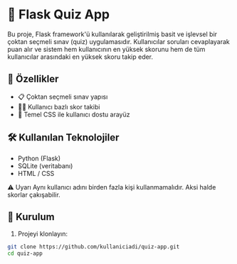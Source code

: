 # 🧠 Flask Quiz App

Bu proje, Flask framework'ü kullanılarak geliştirilmiş basit ve işlevsel bir çoktan seçmeli sınav (quiz) uygulamasıdır. Kullanıcılar soruları cevaplayarak puan alır ve sistem hem kullanıcının en yüksek skorunu hem de tüm kullanıcılar arasındaki en yüksek skoru takip eder.

## 🚀 Özellikler

- 📋 Çoktan seçmeli sınav yapısı  
- 🧑‍💻 Kullanıcı bazlı skor takibi  
- 🎨 Temel CSS ile kullanıcı dostu arayüz

## 🛠️ Kullanılan Teknolojiler

- Python (Flask)
- SQLite (veritabanı)
- HTML / CSS

⚠️ Uyarı
Aynı kullanıcı adını birden fazla kişi kullanmamalıdır. Aksi halde skorlar çakışabilir.

## 🔧 Kurulum

1. Projeyi klonlayın:

```bash
git clone https://github.com/kullaniciadi/quiz-app.git
cd quiz-app
